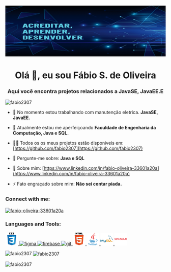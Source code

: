 ![banner](https://github.com/fabio2307/fabio2307/blob/main/banner%20para%20o%20git1.png?raw=true)

<h1 align="center">Olá 👋, eu sou Fábio S. de Oliveira</h1>
<h3 align="center">Aqui você encontra projetos relacionados a JavaSE, JavaEE.E</h3>

<p align="left"> <img src="https://komarev.com/ghpvc/?username=fabio2307&label=Profile%20views&color=0e75b6&style=flat" alt="fabio2307" /> </p>

- 🔭 No momento estou trabalhando com manutenção eletrica. **JavaSE, JavaEE.**

- 🌱 Atualmente estou me aperfeiçoando **Faculdade de Engenharia da Computação, Java e SQL.**

- 👨‍💻 Todos os os meus projetos estão disponiveis em: [https://github.com/fabio2307](https://github.com/fabio2307)

- 💬 Pergunte-me sobre: **Java e SQL**

- 📄 Sobre mim: [https://www.linkedin.com/in/fabio-oliveira-33601a20a](https://www.linkedin.com/in/fabio-oliveira-33601a20a)

- ⚡ Fato engraçado sobre mim: **Não sei contar piada.**

<h3 align="left">Connect with me:</h3>
<p align="left">
<a href="https://linkedin.com/in/fabio-oliveira-33601a20a" target="blank"><img align="center" src="https://raw.githubusercontent.com/rahuldkjain/github-profile-readme-generator/master/src/images/icons/Social/linked-in-alt.svg" alt="fabio-oliveira-33601a20a" height="30" width="40" /></a>
</p>

<h3 align="left">Languages and Tools:</h3>
<p align="left"> <a href="https://www.w3schools.com/css/" target="_blank" rel="noreferrer"> <img src="https://raw.githubusercontent.com/devicons/devicon/master/icons/css3/css3-original-wordmark.svg" alt="css3" width="40" height="40"/> </a> <a href="https://www.figma.com/" target="_blank" rel="noreferrer"> <img src="https://www.vectorlogo.zone/logos/figma/figma-icon.svg" alt="figma" width="40" height="40"/> </a> <a href="https://firebase.google.com/" target="_blank" rel="noreferrer"> <img src="https://www.vectorlogo.zone/logos/firebase/firebase-icon.svg" alt="firebase" width="40" height="40"/> </a> <a href="https://git-scm.com/" target="_blank" rel="noreferrer"> <img src="https://www.vectorlogo.zone/logos/git-scm/git-scm-icon.svg" alt="git" width="40" height="40"/> </a> <a href="https://www.w3.org/html/" target="_blank" rel="noreferrer"> <img src="https://raw.githubusercontent.com/devicons/devicon/master/icons/html5/html5-original-wordmark.svg" alt="html5" width="40" height="40"/> </a> <a href="https://www.java.com" target="_blank" rel="noreferrer"> <img src="https://raw.githubusercontent.com/devicons/devicon/master/icons/java/java-original.svg" alt="java" width="40" height="40"/> </a> <a href="https://www.mysql.com/" target="_blank" rel="noreferrer"> <img src="https://raw.githubusercontent.com/devicons/devicon/master/icons/mysql/mysql-original-wordmark.svg" alt="mysql" width="40" height="40"/> </a> <a href="https://www.oracle.com/" target="_blank" rel="noreferrer"> <img src="https://raw.githubusercontent.com/devicons/devicon/master/icons/oracle/oracle-original.svg" alt="oracle" width="40" height="40"/> </a> </p>

<p><img align="left" src="https://github-readme-stats.vercel.app/api/top-langs?username=fabio2307&show_icons=true&theme=dark&locale=en&layout=compact" alt="fabio2307" /></p>

<p>&nbsp;<img align="center" src="https://github-readme-stats.vercel.app/api?username=fabio2307&show_icons=true&theme=dark&locale=en" alt="fabio2307" /></p>

<p><img align="center" src="https://github-readme-streak-stats.herokuapp.com/?user=fabio2307&theme=dark" alt="fabio2307" /></p>


